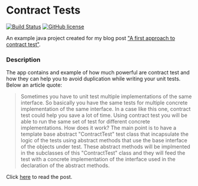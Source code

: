 # Contract Tests

[![Build Status](https://travis-ci.org/chicio/Contract-Tests.svg?branch=master)](https://travis-ci.org/chicio/Contract-Tests)
[![GitHub license](https://img.shields.io/badge/license-MIT-blue.svg)](https://raw.githubusercontent.com/chicio/Contract-Tests/master/LICENSE.md)

An example java project created for my blog post ["A first approach to contract test"](https://www.fabrizioduroni.it/2017/07/25/a-first-approach-to-contract-test/ "A first approach to contract test").

### Description

The app contains and example of how much powerful are contract test and how they can help you to avoid duplication while writing your unit tests.
Below an article quote:

> Sometimes you have to unit test multiple implementations of the same interface. So basically you have the same tests for multiple concrete implementation of the same interface. In a case like this one, contract test could help you save a lot of time. Using contract test you will be able to run the same set of test for different concrete implementations.
How does it work? The main point is to have a template base abstract "ContractTest" test class that incapsulate the logic of the tests using abstract methods that use the base interface of the objects under test. These abstract methods will be implmented in the subclasses of this "ContractTest" class and they will feed the test with a concrete implementation of the interface used in the declaration of the abstract methods.

Click [here](https://www.fabrizioduroni.it/2017/07/25/a-first-approach-to-contract-test.html "A first approach to contract test") to read the post.
